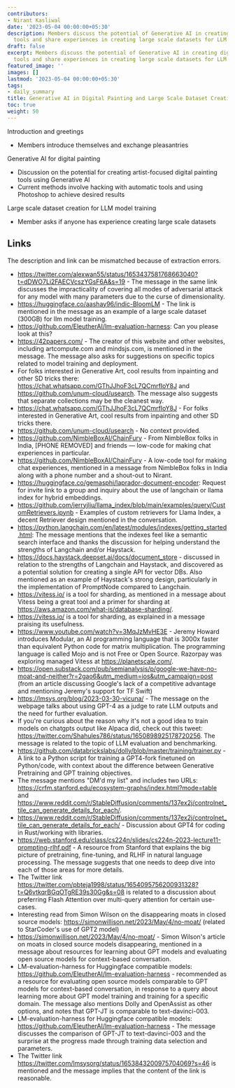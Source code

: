```yaml
---
contributors:
- Nirant Kasliwal
date: '2023-05-04 00:00:00+05:30'
description: Members discuss the potential of Generative AI in creating digital painting
  tools and share experiences in creating large scale datasets for LLM model training.
draft: false
excerpt: Members discuss the potential of Generative AI in creating digital painting
  tools and share experiences in creating large scale datasets for LLM model training.
featured_image: ''
images: []
lastmod: '2023-05-04 00:00:00+05:30'
tags:
- daily_summary
title: Generative AI in Digital Painting and Large Scale Dataset Creation
toc: true
weight: 50
---
```


Introduction and greetings
- Members introduce themselves and exchange pleasantries

Generative AI for digital painting
- Discussion on the potential for creating artist-focused digital painting tools using Generative AI
- Current methods involve hacking with automatic tools and using Photoshop to achieve desired results

Large scale dataset creation for LLM model training
- Member asks if anyone has experience creating large scale datasets

## Links
The description and link can be mismatched because of extraction errors.

- https://twitter.com/alexwan55/status/1653437581768663040?t=dDWO7Li2FAECVcszYGsF6A&s=19 - The message in the same link discusses the impracticality of covering all modes of adversarial attack for any model with many parameters due to the curse of dimensionality.
- https://huggingface.co/aashay96/indic-BloomLM - The link is mentioned in the message as an example of a large scale dataset (300GB) for llm model training.
- https://github.com/EleutherAI/lm-evaluation-harness: Can you please look at this?
- https://42papers.com/ - The creator of this website and other websites, including artcompute.com and mindsjs.com, is mentioned in the message. The message also asks for suggestions on specific topics related to model training and deployment.
- For folks interested in Generative Art, cool results from inpainting and other SD tricks there: https://chat.whatsapp.com/GThJJhoF3cL7QCmrfIoY8J and https://github.com/unum-cloud/usearch. The message also suggests that separate collections may be the cleanest way.
- https://chat.whatsapp.com/GThJJhoF3cL7QCmrfIoY8J - For folks interested in Generative Art, cool results from inpainting and other SD tricks there.
- https://github.com/unum-cloud/usearch - No context provided.
- https://github.com/NimbleBoxAI/ChainFury - From NimbleBox folks in India, [PHONE REMOVED] and friends — low-code for making chat experiences in particular.
- https://github.com/NimbleBoxAI/ChainFury - A low-code tool for making chat experiences, mentioned in a message from NimbleBox folks in India along with a phone number and a shout-out to Nirant.
- https://huggingface.co/gemasphi/laprador-document-encoder: Request for invite link to a group and inquiry about the use of langchain or llama index for hybrid embeddings.
- https://github.com/jerryjliu/llama_index/blob/main/examples/query/CustomRetrievers.ipynb - Examples of custom retrievers for Llama Index, a decent Retriever design mentioned in the conversation.
- https://python.langchain.com/en/latest/modules/indexes/getting_started.html: The message mentions that the indexes feel like a semantic search interface and thanks the discussion for helping understand the strengths of Langchain and/or Haystack.
- https://docs.haystack.deepset.ai/docs/document_store - discussed in relation to the strengths of Langchain and Haystack, and discovered as a potential solution for creating a single API for vector DBs. Also mentioned as an example of Haystack's strong design, particularly in the implementation of PromptNode compared to Langchain.
- https://vitess.io/ is a tool for sharding, as mentioned in a message about Vitess being a great tool and a primer for sharding at https://aws.amazon.com/what-is/database-sharding/.
- https://vitess.io/ is a tool for sharding, as explained in a message praising its usefulness.
- https://www.youtube.com/watch?v=3MqJzMvHE3E - Jeremy Howard introduces Modular, an AI programming language that is 3000x faster than equivalent Python code for matrix multiplication. The programming language is called Mojo and is not Free or Open Source. Razorpay was exploring managed Vitess at https://planetscale.com/.
- https://open.substack.com/pub/semianalysis/p/google-we-have-no-moat-and-neither?r=2gao6&utm_medium=ios&utm_campaign=post (from an article discussing Google's lack of a competitive advantage and mentioning Jeremy's support for TF Swift)
- https://lmsys.org/blog/2023-03-30-vicuna/ - The message on the webpage talks about using GPT-4 as a judge to rate LLM outputs and the need for further evaluation.
- If you're curious about the reason why it's not a good idea to train models on chatgpts output like Alpaca did, check out this tweet: https://twitter.com/Shahules786/status/1650898925178720256. The message is related to the topic of LLM evaluation and benchmarking.
- https://github.com/databrickslabs/dolly/blob/master/training/trainer.py - A link to a Python script for training a GPT4-fork finetuned on Python/code, with context about the difference between Generative Pretraining and GPT training objectives.
- The message mentions "DM'd my list" and includes two URLs: https://crfm.stanford.edu/ecosystem-graphs/index.html?mode=table and https://www.reddit.com/r/StableDiffusion/comments/137ex2j/controlnet_tile_can_generate_details_for_each/.
- https://www.reddit.com/r/StableDiffusion/comments/137ex2j/controlnet_tile_can_generate_details_for_each/ - Discussion about GPT4 for coding in Rust/working with libraries.
- https://web.stanford.edu/class/cs224n/slides/cs224n-2023-lecture11-prompting-rlhf.pdf - A resource from Stanford that explains the big picture of pretraining, fine-tuning, and RLHF in natural language processing. The message suggests that one needs to deep dive into each of those areas for more details.
- The Twitter link https://twitter.com/pbteja1998/status/1654095756200931328?t=Q6vtkqrBGqOTgRE39s30Gg&s=08 is related to a discussion about preferring Flash Attention over multi-query attention for certain use-cases.
- Interesting read from Simon Wilson on the disappearing moats in closed source models: https://simonwillison.net/2023/May/4/no-moat/ (related to StarCoder's use of GPT2 model)
- https://simonwillison.net/2023/May/4/no-moat/ - Simon Wilson's article on moats in closed source models disappearing, mentioned in a message about resources for learning about GPT models and evaluating open source models for context-based conversation.
- LM-evaluation-harness for Huggingface compatible models: https://github.com/EleutherAI/lm-evaluation-harness - recommended as a resource for evaluating open source models comparable to GPT models for context-based conversation, in response to a query about learning more about GPT model training and training for a specific domain. The message also mentions Dolly and OpenAssist as other options, and notes that GPT-JT is comparable to text-davinci-003.
- LM-evaluation-harness for Huggingface compatible models: https://github.com/EleutherAI/lm-evaluation-harness - The message discusses the comparison of GPT-JT to text-davinci-003 and the surprise at the progress made through training data selection and parameters.
- The Twitter link https://twitter.com/lmsysorg/status/1653843200975704069?s=46 is mentioned and the message implies that the content of the link is reasonable.